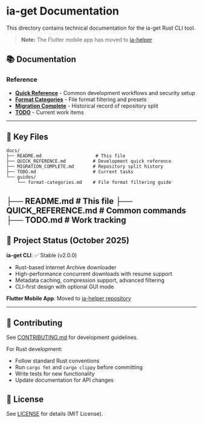 # ia-get Documentation

This directory contains technical documentation for the ia-get Rust CLI tool.

> **Note:** The Flutter mobile app has moved to [ia-helper](https://github.com/gameaday/ia-helper)

## 📚 Documentation

### Reference
- **[Quick Reference](QUICK_REFERENCE.md)** - Common development workflows and security setup
- **[Format Categories](guides/format-categories.md)** - File format filtering and presets
- **[Migration Complete](MIGRATION_COMPLETE.md)** - Historical record of repository split
- **[TODO](TODO.md)** - Current work items

---

## 📁 Key Files

```
docs/
├── README.md                    # This file
├── QUICK_REFERENCE.md          # Development quick reference
├── MIGRATION_COMPLETE.md       # Repository split history
├── TODO.md                     # Current tasks
└── guides/
    └── format-categories.md    # File format filtering guide
```
├── README.md                    # This file
├── QUICK_REFERENCE.md          # Common commands
├── TODO.md                     # Work tracking
---

## 🎯 Project Status (October 2025)

**ia-get CLI**: ✅ Stable (v2.0.0)
- Rust-based Internet Archive downloader
- High-performance concurrent downloads with resume support
- Metadata caching, compression support, advanced filtering
- CLI-first design with optional GUI mode

**Flutter Mobile App**: Moved to [ia-helper repository](https://github.com/gameaday/ia-helper)

---

## 🤝 Contributing

See [CONTRIBUTING.md](../CONTRIBUTING.md) for development guidelines.

For Rust development:
- Follow standard Rust conventions
- Run `cargo fmt` and `cargo clippy` before committing
- Write tests for new functionality
- Update documentation for API changes

## 📜 License

See [LICENSE](../LICENSE) for details (MIT License).
